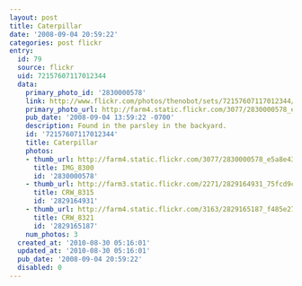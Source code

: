```yaml
---
layout: post
title: Caterpillar
date: '2008-09-04 20:59:22'
categories: post flickr
entry:
  id: 79
  source: flickr
  uid: 72157607117012344
  data:
    primary_photo_id: '2830000578'
    link: http://www.flickr.com/photos/thenobot/sets/72157607117012344/
    primary_photo_url: http://farm4.static.flickr.com/3077/2830000578_e5a8e431ae_m.jpg
    pub_date: '2008-09-04 13:59:22 -0700'
    description: Found in the parsley in the backyard.
    id: '72157607117012344'
    title: Caterpillar
    photos:
    - thumb_url: http://farm4.static.flickr.com/3077/2830000578_e5a8e431ae_s.jpg
      title: IMG_8300
      id: '2830000578'
    - thumb_url: http://farm3.static.flickr.com/2271/2829164931_75fcd9cc0d_s.jpg
      title: CRW_8315
      id: '2829164931'
    - thumb_url: http://farm4.static.flickr.com/3163/2829165187_f485e27f28_s.jpg
      title: CRW_8321
      id: '2829165187'
    num_photos: 3
  created_at: '2010-08-30 05:16:01'
  updated_at: '2010-08-30 05:16:01'
  pub_date: '2008-09-04 20:59:22'
  disabled: 0
---
```

